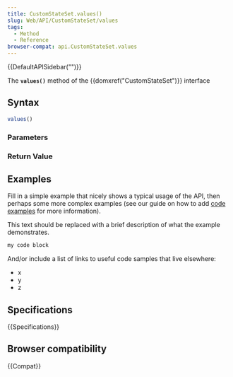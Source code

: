 ```yaml
---
title: CustomStateSet.values()
slug: Web/API/CustomStateSet/values
tags:
  - Method
  - Reference
browser-compat: api.CustomStateSet.values
---
```

{{DefaultAPISidebar("")}}

The **`values()`** method of the {{domxref("CustomStateSet")}} interface 

## Syntax

```js
values()
```

### Parameters



### Return Value



## Examples

Fill in a simple example that nicely shows a typical usage of the API, then perhaps some more complex examples (see our guide on how to add [code examples](/en-US/docs/MDN/Contribute/Structures/Code_examples) for more information).

This text should be replaced with a brief description of what the example demonstrates.

```js
my code block
```

And/or include a list of links to useful code samples that live elsewhere:

*   x
*   y
*   z

## Specifications

{{Specifications}}

## Browser compatibility

{{Compat}}


